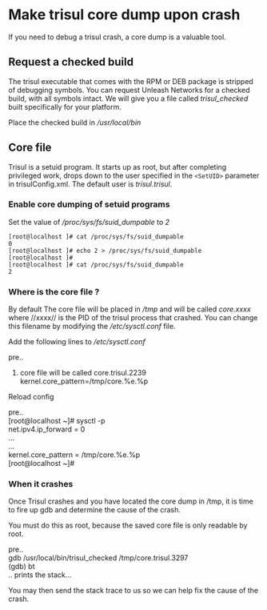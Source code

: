# Make trisul core dump upon crash

If you need to debug a trisul crash, a core dump is a valuable tool.

## Request a checked build

The trisul executable that comes with the RPM or DEB package is stripped
of debugging symbols. You can request Unleash Networks for a checked
build, with all symbols intact. We will give you a file called
*trisul\_checked* built specifically for your platform.

Place the checked build in */usr/local/bin*

## Core file

Trisul is a setuid program. It starts up as root, but after completing
privileged work, drops down to the user specified in the `<SetUID>`
parameter in trisulConfig.xml. The default user is *trisul.trisul*.

### Enable core dumping of setuid programs

Set the value of */proc/sys/fs/suid\_dumpable* to *2*

```
[root@localhost ]# cat /proc/sys/fs/suid_dumpable  
0  
[root@localhost ]# echo 2 > /proc/sys/fs/suid_dumpable  
[root@localhost ]#  
[root@localhost ]# cat /proc/sys/fs/suid_dumpable  
2  

```

### Where is the core file ?

By default The core file will be placed in */tmp* and will be called
*core.xxxx* where //xxxx// is the PID of the trisul process that
crashed. You can change this filename by modifying the
*/etc/sysctl.conf* file.

Add the following lines to */etc/sysctl.conf*

pre..

1.  core file will be called core.trisul.2239  
    kernel.core\_pattern=/tmp/core.%e.%p

Reload config

pre..  
\[root@localhost \~\]\# sysctl -p  
net.ipv4.ip\_forward = 0  
…  
…  
kernel.core\_pattern = /tmp/core.%e.%p  
\[root@localhost \~\]\#

### When it crashes

Once Trisul crashes and you have located the core dump in /tmp, it is
time to fire up gdb and determine the cause of the crash.

You must do this as root, because the saved core file is only readable
by root.

pre..  
gdb /usr/local/bin/trisul\_checked /tmp/core.trisul.3297  
(gdb) bt  
.. prints the stack…

You may then send the stack trace to us so we can help fix the cause of
the crash.
